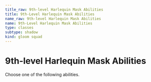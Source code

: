 ```yaml
---
title_raw: 9th-level Harlequin Mask Abilities
title: 9th-Level Harlequin Mask Abilities
name_raw: 9th-level Harlequin Mask Abilities
name: 9th-Level Harlequin Mask Abilities
type: classes
subtype: shadow
kind: gloom squad
---
```


# 9th-level Harlequin Mask Abilities

Choose one of the following abilities.
